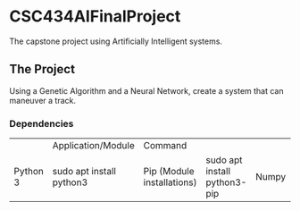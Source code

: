 # CSC434AIFinalProject
The capstone project using Artificially Intelligent systems.

<h2>The Project</h2>

<p>Using a Genetic Algorithm and a Neural Network, create a system that can maneuver a track.
</p>

<h3>Dependencies</h3>
<table>
	<th>
		<td>Application/Module</td><td>Command</td>
	</th>
	<tr>
		<td>Python 3</td><td>sudo apt install python3</td>
		<td>Pip (Module installations)</td><td>sudo apt install python3-pip</td>
		<td>Numpy</td><td>pip install numpy</td>
	</tr>
</table>
